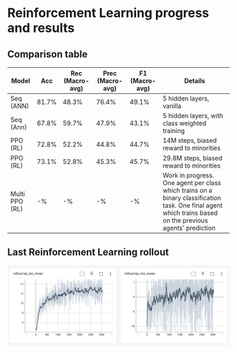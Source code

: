 # Reinforcement Learning progress and results
## Comparison table
| Model | Acc | Rec (Macro-avg) | Prec (Macro-avg) | F1 (Macro-avg) | Details |
| - | - | - | - | - | - |
| Seq (ANN) | 81.7% | 48.3% | 76.4% | 49.1% | 5 hidden layers, vanilla |
| Seq (Ann) | 67.8% | 59.7% | 47.9% | 43.1% | 5 hidden layers, with class weighted training |
| PPO (RL) | 72.8% | 52.2% | 44.8% | 44.7% | 14M steps, biased reward to minorities |
| PPO (RL) | 73.1% | 52.8% | 45.3% | 45.7% | 29.8M steps, biased reward to minorities |
| Multi PPO (RL) | -% | -% | -% | -% | Work in progress. One agent per class which trains on a binary classification task. One final agent which trains based on the previous agents' prediction |

## Last Reinforcement Learning rollout
![alt text](./images/Last_rollout.png)

